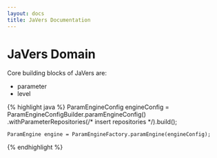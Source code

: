 ```yaml
---
layout: docs
title: JaVers Documentation
---
```


# JaVers Domain

Core building blocks of JaVers are:

* parameter
* level

{% highlight java %}
    ParamEngineConfig engineConfig = ParamEngineConfigBuilder.paramEngineConfig()
        .withParameterRepositories(/* insert repositories */).build();
    
    ParamEngine engine = ParamEngineFactory.paramEngine(engineConfig);
{% endhighlight %}